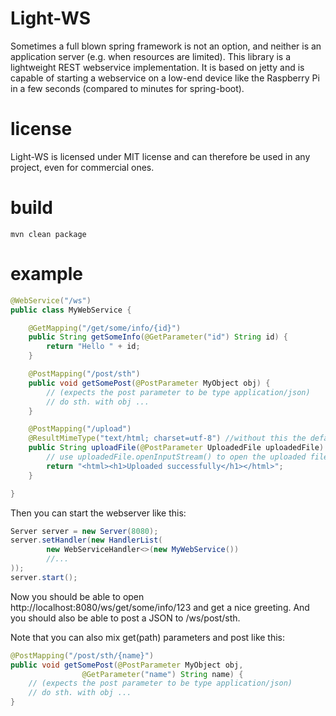 Light-WS
========

Sometimes a full blown spring framework is not an option, and neither is
an application server (e.g. when resources are limited). This library is a
lightweight REST webservice implementation. It is based on jetty and is capable
of starting a webservice on a low-end device like the Raspberry Pi in a few seconds
(compared to minutes for spring-boot).

license
=======
Light-WS is licensed under MIT license and can therefore be used in any project, even
for commercial ones.

build
=====

    mvn clean package

example
=======
```java
@WebService("/ws")
public class MyWebService {

    @GetMapping("/get/some/info/{id}")
    public String getSomeInfo(@GetParameter("id") String id) {
        return "Hello " + id;
    }

    @PostMapping("/post/sth")
    public void getSomePost(@PostParameter MyObject obj) {
        // (expects the post parameter to be type application/json)
        // do sth. with obj ...
    }

    @PostMapping("/upload")
    @ResultMimeType("text/html; charset=utf-8") //without this the default mime type is text/plain
    public String uploadFile(@PostParameter UploadedFile uploadedFile) {
        // use uploadedFile.openInputStream() to open the uploaded file for reading
        return "<html><h1>Uploaded successfully</h1></html>";
    }

}
```

Then you can start the webserver like this:
```java
Server server = new Server(8080);
server.setHandler(new HandlerList(
        new WebServiceHandler<>(new MyWebService())
        //...
));
server.start();
```

Now you should be able to open http://localhost:8080/ws/get/some/info/123 and
get a nice greeting. And you should also be able to post a JSON to /ws/post/sth.

Note that you can also mix get(path) parameters and post like this:
```java
@PostMapping("/post/sth/{name}")
public void getSomePost(@PostParameter MyObject obj,
                @GetParameter("name") String name) {
    // (expects the post parameter to be type application/json)
    // do sth. with obj ...
}
```
